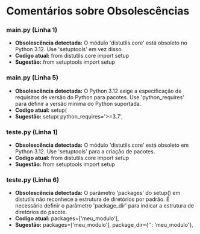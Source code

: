 # Comentários sobre Obsolescências

### main.py (Linha 1)
- **Obsolescência detectada:** O módulo 'distutils.core' está obsoleto no Python 3.12. Use 'setuptools' em vez disso.
- **Codigo atual:** from distutils.core import setup
- **Sugestão:** from setuptools import setup


### main.py (Linha 5)
- **Obsolescência detectada:** O Python 3.12 exige a especificação de requisitos de versão do Python para pacotes. Use 'python_requires' para definir a versão mínima do Python suportada.
- **Codigo atual:**     setup(
- **Sugestão:**     setup( 
        python_requires='>=3.7', 
        


### teste.py (Linha 1)
- **Obsolescência detectada:** O módulo 'distutils.core' está obsoleto em Python 3.12. Use 'setuptools' para a criação de pacotes.
- **Codigo atual:** from distutils.core import setup
- **Sugestão:** from setuptools import setup


### teste.py (Linha 6)
- **Obsolescência detectada:** O parâmetro 'packages' do setup() em distutils não reconhece a estrutura de diretórios por padrão. É necessário definir o parâmetro 'package_dir' para indicar a estrutura de diretórios do pacote.
- **Codigo atual:** packages=['meu_modulo'],
- **Sugestão:** packages=['meu_modulo'],
    package_dir={'': 'meu_modulo'},


